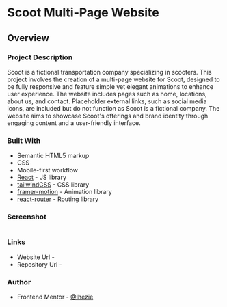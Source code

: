 # Scoot Multi-Page Website

## Overview

### Project Description

Scoot is a fictional transportation company specializing in scooters. This project involves the creation of a multi-page website for Scoot, designed to be fully responsive and feature simple yet elegant animations to enhance user experience. The website includes pages such as home, locations, about us, and contact. Placeholder external links, such as social media icons, are included but do not function as Scoot is a fictional company. The website aims to showcase Scoot's offerings and brand identity through engaging content and a user-friendly interface.

### Built With

- Semantic HTML5 markup
- CSS
- Mobile-first workflow
- [React](https://reactjs.org/) - JS library
- [tailwindCSS](https://tailwindcss.com/) - CSS library
- [framer-motion](https://www.framer.com/motion/) - Animation library
- [react-router](https://reactrouter.com/en/main) - Routing library

### Screenshot

![]()

### Links

- Website Url - []()
- Repository Url - []()

### Author
- Frontend Mentor - [@Ihezie](https://www.frontendmentor.io/profile/Ihezie)
